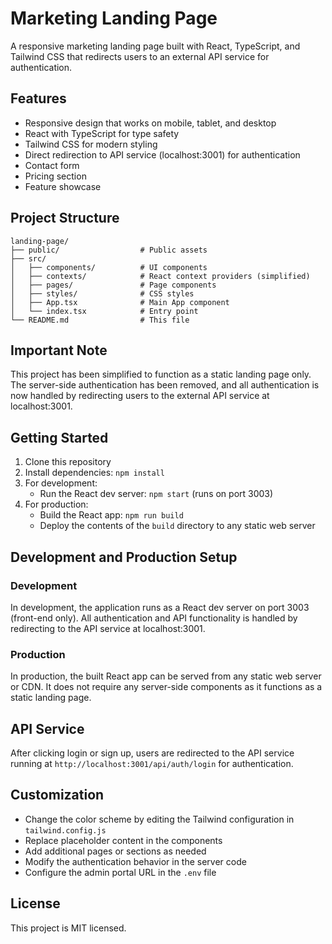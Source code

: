 # Marketing Landing Page

A responsive marketing landing page built with React, TypeScript, and Tailwind CSS that redirects users to an external API service for authentication.

## Features

- Responsive design that works on mobile, tablet, and desktop
- React with TypeScript for type safety
- Tailwind CSS for modern styling
- Direct redirection to API service (localhost:3001) for authentication
- Contact form
- Pricing section
- Feature showcase

## Project Structure

```
landing-page/
├── public/                  # Public assets
├── src/
│   ├── components/          # UI components
│   ├── contexts/            # React context providers (simplified)
│   ├── pages/               # Page components
│   ├── styles/              # CSS styles
│   ├── App.tsx              # Main App component
│   └── index.tsx            # Entry point
└── README.md                # This file
```

## Important Note

This project has been simplified to function as a static landing page only. The server-side authentication has been removed, and all authentication is now handled by redirecting users to the external API service at localhost:3001.

## Getting Started

1. Clone this repository
2. Install dependencies: `npm install`
3. For development:
   - Run the React dev server: `npm start` (runs on port 3003)
4. For production:
   - Build the React app: `npm run build`
   - Deploy the contents of the `build` directory to any static web server

## Development and Production Setup

### Development

In development, the application runs as a React dev server on port 3003 (front-end only). All authentication and API functionality is handled by redirecting to the API service at localhost:3001.

### Production

In production, the built React app can be served from any static web server or CDN. It does not require any server-side components as it functions as a static landing page.

## API Service

After clicking login or sign up, users are redirected to the API service running at `http://localhost:3001/api/auth/login` for authentication.

## Customization

- Change the color scheme by editing the Tailwind configuration in `tailwind.config.js`
- Replace placeholder content in the components
- Add additional pages or sections as needed
- Modify the authentication behavior in the server code
- Configure the admin portal URL in the `.env` file

## License

This project is MIT licensed.